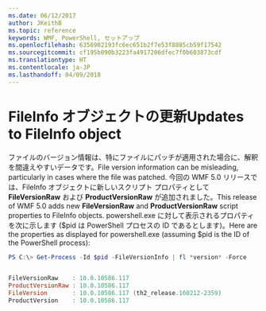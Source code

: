 ```yaml
---
ms.date: 06/12/2017
author: JKeithB
ms.topic: reference
keywords: WMF, PowerShell, セットアップ
ms.openlocfilehash: 6356902193fc6ec651b2f7e53f8885cb59f17542
ms.sourcegitcommit: cf195b090b3223fa4917206dfec7f0b603873cdf
ms.translationtype: HT
ms.contentlocale: ja-JP
ms.lasthandoff: 04/09/2018
---
```

# <a name="updates-to-fileinfo-object"></a><span data-ttu-id="6d7b3-102">FileInfo オブジェクトの更新</span><span class="sxs-lookup"><span data-stu-id="6d7b3-102">Updates to FileInfo object</span></span>
<span data-ttu-id="6d7b3-103">ファイルのバージョン情報は、特にファイルにパッチが適用された場合に、解釈を間違えやすいデータです。</span><span class="sxs-lookup"><span data-stu-id="6d7b3-103">File version information can be misleading, particularly in cases where the file was patched.</span></span> <span data-ttu-id="6d7b3-104">今回の WMF 5.0 リリースでは、FileInfo オブジェクトに新しいスクリプト プロパティとして **FileVersionRaw** および **ProductVersionRaw** が追加されました。</span><span class="sxs-lookup"><span data-stu-id="6d7b3-104">This release of WMF 5.0 adds new **FileVersionRaw** and **ProductVersionRaw** script properties to FileInfo objects.</span></span> <span data-ttu-id="6d7b3-105">powershell.exe に対して表示されるプロパティを次に示します ($pid は PowerShell プロセスの ID であるとします)。</span><span class="sxs-lookup"><span data-stu-id="6d7b3-105">Here are the properties as displayed for powershell.exe (assuming $pid is the ID of the PowerShell process):</span></span>

```powershell
PS C:\> Get-Process -Id $pid -FileVersionInfo | fl *version* -Force


FileVersionRaw    : 10.0.10586.117
ProductVersionRaw : 10.0.10586.117
FileVersion       : 10.0.10586.117 (th2_release.160212-2359)
ProductVersion    : 10.0.10586.117